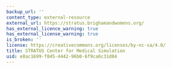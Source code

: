 ```yaml
---
backup_url: ''
content_type: external-resource
external_url: https://stratus.brighamandwomens.org/
has_external_licence_warning: true
has_external_license_warning: true
is_broken: ''
license: https://creativecommons.org/licenses/by-nc-sa/4.0/
title: STRATUS Center for Medical Simulation
uid: e8ac1699-f845-4442-96b0-6f9ca6c31d84
---
```

